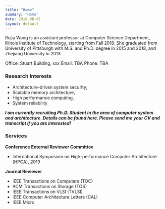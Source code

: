 ```yaml
---
title: "Home"
summary: "Home"
date: 2018-08-01
layout: default
---
```


<!-- ![Researcher Portrait]({{ "/assets/images/photo.jpg" }}){:height="300px"} -->

Rujia Wang is an assistant professor at Computer Science Department, Illinois Institute of Technology, starting from Fall 2018. She graduated from University of Pittsburgh with M.S. and Ph.D. degree in 2015 and 2018, and Zhejiang University in 2013.

Office: Stuart Building, xxx
Email: TBA
Phone: TBA



### Research Interests
* Architecture-driven system security,
* Scalable memory architecture,
* High performance computing,
* System reliability​​

***I am currently recruiting Ph.D. Student in the area of computer system and architecture. Details can be found here. Please send me your CV and transcript if you are interested!***


### Services
**Conference External Reviewer Committee**
* International Symposium on High-performance Computer Architecture (HPCA), 2019


**Journal Reviewer**
* IEEE Transactions on Computers (TOC)
* ACM Transactions on Storage (TOS)
* IEEE Transactions on VLSI (TVLSI)
* IEEE Computer Architecture Letters (CAL)
* IEEE Micro
